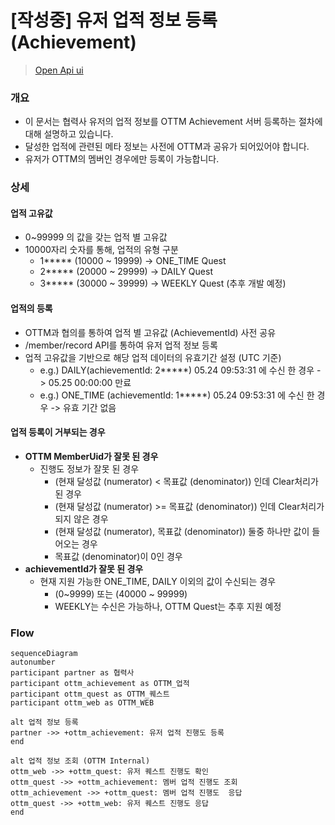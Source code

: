 # [작성중] 유저 업적 정보 등록(Achievement)
> [Open Api ui](%partner-api-base%/achievement/swagger-ui/index.html)
### 개요

- 이 문서는 협력사 유저의 업적 정보를 OTTM Achievement 서버 등록하는 절차에 대해 설명하고 있습니다.
- 달성한 업적에 관련된 메타 정보는 사전에 OTTM과 공유가 되어있어야 합니다. 
- 유저가 OTTM의 멤버인 경우에만 등록이 가능합니다.

### 상세
#### 업적 고유값
- 0~99999 의 값을 갖는 업적 별 고유값
- 10000자리 숫자를 통해, 업적의 유형 구분
  - 1***** (10000 ~ 19999) -> ONE_TIME Quest
  - 2***** (20000 ~ 29999) -> DAILY Quest
  - 3***** (30000 ~ 39999) -> WEEKLY Quest (추후 개발 예정)

#### 업적의 등록
- OTTM과 협의를 통하여 업적 별 고유값 (AchievementId) 사전 공유
- /member/record API를 통하여 유저 업적 정보 등록
- 업적 고유값을 기반으로 해당 업적 데이터의 유효기간 설정 (UTC 기준)
  - e.g.) DAILY(achievementId: 2*****) 05.24 09:53:31 에 수신 한 경우 -> 05.25 00:00:00 만료
  - e.g.) ONE_TIME (achievementId: 1*****) 05.24 09:53:31 에 수신 한 경우 -> 유효 기간 없음

#### 업적 등록이 거부되는 경우
- **OTTM MemberUid가 잘못 된 경우**
  - 진행도 정보가 잘못 된 경우
    - (현재 달성값 (numerator) < 목표값 (denominator)) 인데 Clear처리가 된 경우
    - (현재 달성값 (numerator) >= 목표값 (denominator)) 인데 Clear처리가 되지 않은 경우
    - (현재 달성값 (numerator), 목표값 (denominator)) 둘중 하나만 값이 들어오는 경우
    - 목표값 (denominator)이 0인 경우
- **achievementId가 잘못 된 경우**
  - 현재 지원 가능한 ONE_TIME, DAILY 이외의 값이 수신되는 경우
    - (0~9999) 또는 (40000 ~ 99999)
    - WEEKLY는 수신은 가능하나, OTTM Quest는 추후 지원 예정
    
### Flow

```mermaid
sequenceDiagram
autonumber
participant partner as 협력사
participant ottm_achievement as OTTM_업적
participant ottm_quest as OTTM_퀘스트
participant ottm_web as OTTM_WEB

alt 업적 정보 등록
partner ->> +ottm_achievement: 유저 업적 진행도 등록
end

alt 업적 정보 조회 (OTTM Internal)
ottm_web ->> +ottm_quest: 유저 퀘스트 진행도 확인
ottm_quest ->> +ottm_achievement: 멤버 업적 진행도 조회
ottm_achievement ->> +ottm_quest: 멤버 업적 진행도  응답
ottm_quest ->> +ottm_web: 유저 퀘스트 진행도 응답
end
```
